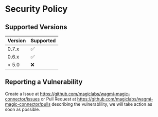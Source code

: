 # Security Policy

## Supported Versions

| Version | Supported          |
| ------- | ------------------ |
| 0.7.x   | :white_check_mark: |
| 0.6.x   | :white_check_mark: |
| < 5.0   | :x:                |

## Reporting a Vulnerability

Create a Issue at https://github.com/magiclabs/wagmi-magic-connector/issues or Pull Request at https://github.com/magiclabs/wagmi-magic-connector/pulls describing the vulnerablility, we will take action as soon as possible.
